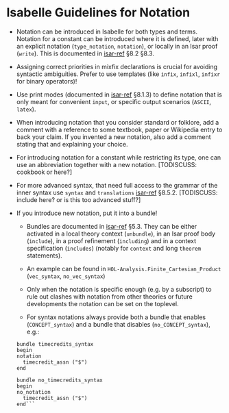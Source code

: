 # Isabelle Guidelines for Notation #

- Notation can be introduced in Isabelle for both types and terms. 
Notation for a constant can be introduced where it is defined, later with an explicit notation (`type_notation`, `notation`), or locally in an Isar proof (`write`).
This is documented in [isar-ref](https://isabelle.in.tum.de/dist/Isabelle2020/doc/isar-ref.pdf) §8.2 §8.3.

- Assigning correct priorities in mixfix declarations is crucial for avoiding syntactic ambiguities.
Prefer to use templates (like `infix`, `infixl`, `infixr` for binary operators)!

- Use print modes (documented in [isar-ref](https://isabelle.in.tum.de/dist/Isabelle2020/doc/isar-ref.pdf) §8.1.3)
  to define notation that is only meant for convenient `input`, or specific output scenarios (`ASCII`, `latex`).

- When introducing notation that you consider standard or folklore, 
  add a comment with a reference to some textbook, paper or Wikipedia entry to back your claim.
  If you invented a new notation, also add a comment stating that and explaining your choice.
  
- For introducing notation for a constant while restricting its type, one can use an abbreviation together with a new notation. [TODISCUSS: cookbook or here?]

- For more advanced syntax, that need full access to the grammar of the inner syntax use `syntax` and `translations` [isar-ref](https://isabelle.in.tum.de/dist/Isabelle2020/doc/isar-ref.pdf) §8.5.2.  [TODISCUSS: include here? or is this too advanced stuff?]

- If you introduce new notation, put it into a bundle!

  - Bundles are documented in [isar-ref](https://isabelle.in.tum.de/dist/Isabelle2020/doc/isar-ref.pdf) §5.3. They can be either activated in a local theory context (`unbundle`), in an Isar proof body (`include`), in a proof refinement (`including`) and in a context specification (`includes`) (notably for `context` and long `theorem` statements).

  - An example can be found in `HOL-Analysis.Finite_Cartesian_Product` (`vec_syntax`, `no_vec_syntax`)

  - Only when the notation is specific enough (e.g. by a subscript) to rule out clashes with notation from other theories or future developments the notation can be set on the toplevel.

  - For syntax notations always provide both a bundle that enables (`CONCEPT_syntax`) and a bundle that disables (`no_CONCEPT_syntax`),
  e.g.:

  ```
  bundle timecredits_syntax
  begin
  notation
    timecredit_assn ("$")
  end

  bundle no_timecredits_syntax
  begin
  no_notation
    timecredit_assn ("$")
  end```
